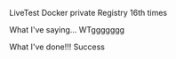 LiveTest Docker private Registry 16th times

What I've saying... WTggggggg

What I've done!!! Success
